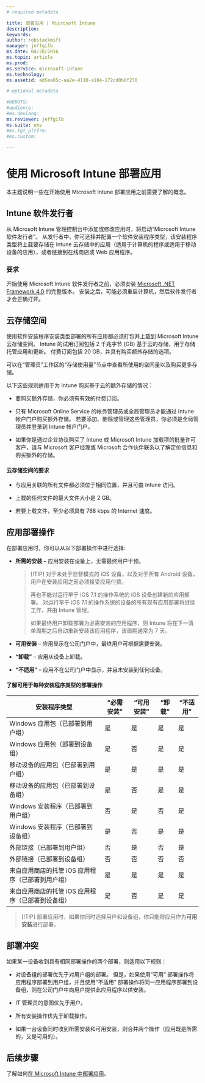 ```yaml
---
# required metadata

title: 部署应用 | Microsoft Intune
description:
keywords:
author: robstackmsft
manager: jeffgilb
ms.date: 04/28/2016
ms.topic: article
ms.prod:
ms.service: microsoft-intune
ms.technology:
ms.assetid: ad5ea85c-aa2e-4110-a184-172cd0b8f270

# optional metadata

#ROBOTS:
#audience:
#ms.devlang:
ms.reviewer: jeffgilb
ms.suite: ems
#ms.tgt_pltfrm:
#ms.custom:

---
```


# 使用 Microsoft Intune 部署应用

本主题说明一些在开始使用 Microsoft Intune 部署应用之前需要了解的概念。

## Intune 软件发行者
从 Microsoft Intune 管理控制台中添加或修改应用时，将启动“Microsoft Intune 软件发行者”。 从发行者中，你可选择并配置一个软件安装程序类型，该安装程序类型将上载要存储在 Intune 云存储中的应用（适用于计算机的程序或适用于移动设备的应用），或者链接到在线商店或 Web 应用程序。

### 要求
开始使用 Microsoft Intune 软件发行者之前，必须安装 [Microsoft .NET Framework 4.0](https://www.microsoft.com/download/details.aspx?id=17851) 的完整版本。 安装之后，可能必须重启计算机，然后软件发行者才会正确打开。

## 云存储空间
使用软件安装程序安装类型部署的所有应用都必须打包并上载到 Microsoft Intune 云存储空间。 Intune 的试用订阅包括 2 千兆字节 (GB) 基于云的存储，用于存储托管应用和更新。 付费订阅包括 20 GB，并具有购买额外存储的选项。

可以在“管理员”工作区的“存储使用量”节点中查看所使用的空间量以及购买更多存储。

以下这些规则适用于为 Intune 购买基于云的额外存储的情况：

-   要购买额外存储，你必须有有效的付费订阅。

-   只有 Microsoft Online Service 的帐务管理员或全局管理员才能通过 Intune 帐户门户购买额外存储。 若要添加、删除或管理这些管理员，你必须是全局管理员并登录到 Intune 帐户门户。

-   如果你是通过企业协议购买了 Intune 或 Microsoft Intune 加载项的批量许可客户，请与 Microsoft 客户经理或 Microsoft 合作伙伴联系以了解定价信息和购买额外的存储。

#### 云存储空间的要求

-   与应用关联的所有文件都必须位于相同位置，并且可由 Intune 访问。

-   上载的任何文件的最大文件大小是 2 GB。

-   若要上载文件，至少必须具有 768 kbps 的 Internet 速度。

## 应用部署操作
在部署应用时，你可以从以下部署操作中进行选择:

-   **所需的安装** – 应用安装在设备上，无需最终用户干预。

    > [!TIP] 对于未处于监督模式的 iOS 设备，以及对于所有 Android 设备，用户在安装应用之前必须接受应用付费。
    >
    > 再也不能对运行早于 iOS 7.1 的操作系统的 iOS 设备创建新的应用部署。 对运行早于 iOS 7.1 的操作系统的设备的所有现有应用部署将继续工作，并由 Intune 管理。
    > 
    >  如果最终用户卸载部署为必需安装的应用程序，则 Intune 将在下一清单周期之后自动重新安装该应用程序，该周期通常为 7 天。

-   **可用安装** – 应用显示在公司门户中，最终用户可根据需要安装。

-   **“卸载”** – 应用从设备上卸载。

-   **“不适用”** – 应用不在公司门户中显示，并且未安装到任何设备。

#### 了解可用于每种安装程序类型的部署操作

|安装程序类型|“必需安装”|“可用安装”|“卸载”|“不适用”|
|------------------|--------------------|---------------------|-------------|------------------|
|Windows 应用包（已部署到用户组）|是|是|是|是|
|Windows 应用包（部署到设备组）|是|否|是|是|
|移动设备的应用包（已部署到用户组）|是|是|是|是|
|移动设备的应用包（已部署到设备组）|是|否|是|是|
|Windows 安装程序（已部署到用户组）|否|是|否|是|
|Windows 安装程序（已部署到设备组）|是|否|是|是|
|外部链接（已部署到用户组）|否|是|否|是|
|外部链接（已部署到设备组）|否|否|否|否|
|来自应用商店的托管 iOS 应用程序（已部署到用户组）|是|是|是|是|
|来自应用商店的托管 iOS 应用程序（已部署到设备组）|是|否|是|是|
> [!TIP] 部署应用时，如果你同时选择用户和设备组，你只能将应用作为**可用安装**进行部署。

## 部署冲突
如果某一设备收到具有相同部署操作的两个部署，则适用以下规则：

-   对设备组的部署优先于对用户组的部署。 但是，如果使用“可用”  部署操作将应用程序部署到用户组，并且使用“不适用” 部署操作将同一应用程序部署到设备组，则在公司门户中向用户提供此应用程序以供安装。

-   IT 管理员的意图优先于用户。

-   所有安装操作优先于卸载操作。

-   如果一台设备同时收到所需安装和可用安装，则合并两个操作（应用既是所需的，又是可用的）。


## 后续步骤

了解如何[在 Microsoft Intune 中部署应用](deploy-apps-in-microsoft-intune.md)。

<!--HONumber=May16_HO4-->


